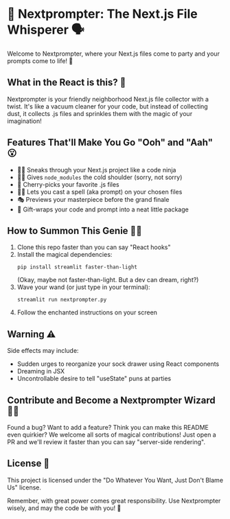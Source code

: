 # 🚀 Nextprompter: The Next.js File Whisperer 🗣️

Welcome to Nextprompter, where your Next.js files come to party and your prompts come to life! 🎉

## What in the React is this? 🤔

Nextprompter is your friendly neighborhood Next.js file collector with a twist. It's like a vacuum cleaner for your code, but instead of collecting dust, it collects .js files and sprinkles them with the magic of your imagination!

## Features That'll Make You Go "Ooh" and "Aah" 😮

- 🕵️‍♂️ Sneaks through your Next.js project like a code ninja
- 🙅‍♂️ Gives `node_modules` the cold shoulder (sorry, not sorry)
- 🍒 Cherry-picks your favorite .js files
- 🧙‍♀️ Lets you cast a spell (aka prompt) on your chosen files
- 🎭 Previews your masterpiece before the grand finale
- 🎁 Gift-wraps your code and prompt into a neat little package

## How to Summon This Genie 🧞‍♂️

1. Clone this repo faster than you can say "React hooks"
2. Install the magical dependencies:
   ```
   pip install streamlit faster-than-light
   ```
   (Okay, maybe not faster-than-light. But a dev can dream, right?)
3. Wave your wand (or just type in your terminal):
   ```
   streamlit run nextprompter.py
   ```
4. Follow the enchanted instructions on your screen

## Warning ⚠️

Side effects may include:
- Sudden urges to reorganize your sock drawer using React components
- Dreaming in JSX
- Uncontrollable desire to tell "useState" puns at parties

## Contribute and Become a Nextprompter Wizard 🧙‍♂️

Found a bug? Want to add a feature? Think you can make this README even quirkier? We welcome all sorts of magical contributions! Just open a PR and we'll review it faster than you can say "server-side rendering".

## License 📜

This project is licensed under the "Do Whatever You Want, Just Don't Blame Us" license. 

Remember, with great power comes great responsibility. Use Nextprompter wisely, and may the code be with you! 🖖
